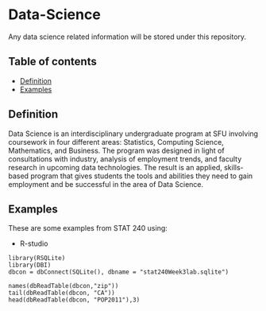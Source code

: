 # Data-Science
Any data science related information will be stored under this repository.

## Table of contents
* [Definition](#history)
* [Examples](#ex)

## Definition
Data Science is an interdisciplinary undergraduate program at SFU involving coursework in four different areas: Statistics, Computing Science, Mathematics, and Business. The program was designed in light of consultations with industry, analysis of employment trends, and faculty research in upcoming data technologies. The result is an applied, skills-based program that gives students the tools and abilities they need to gain employment and be successful in the area of Data Science.

## Examples
These are some examples from STAT 240 using:
* R-studio

```
library(RSQLite)
library(DBI)
dbcon = dbConnect(SQLite(), dbname = "stat240Week3lab.sqlite")

names(dbReadTable(dbcon,"zip"))
tail(dbReadTable(dbcon, "CA"))
head(dbReadTable(dbcon, "POP2011"),3)
```
